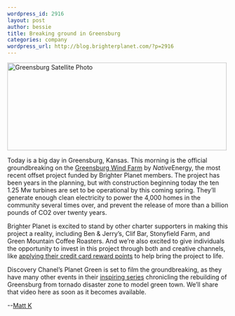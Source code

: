 ```yaml
--- 
wordpress_id: 2916
layout: post
author: bessie
title: Breaking ground in Greensburg
categories: company
wordpress_url: http://blog.brighterplanet.com/?p=2916
---
```

<a href="http://www.flickr.com/photos/brighterplanet/4035652754/"><img src="http://farm4.static.flickr.com/3497/4035652754_3b87df48c1.jpg" alt="Greensburg Satellite Photo" width="500" height="200" /></a>

Today is a big day in Greensburg, Kansas. This morning is the official groundbreaking on the <a href="http://brighterplanet.com/projects/19-greensburg-wind-farm">Greensburg Wind Farm</a> by <em>Native</em>Energy, the most recent offset project funded by Brighter Planet members. The project has been years in the planning, but with construction beginning today the ten 1.25 Mw turbines are set to be operational by this coming spring. They’ll generate enough clean electricity to power the 4,000 homes in the community several times over, and prevent the release of more than a billion pounds of CO2 over twenty years.

Brighter Planet is excited to stand by other charter supporters in making this project a reality, including Ben &amp; Jerry’s, Clif Bar, Stonyfield Farm, and Green Mountain Coffee Roasters. And we’re also excited to give individuals the opportunity to invest in this project through both and creative channels, like <a href="http://brighterplanet.com/products">applying their credit card reward points</a> to help bring the project to life.

Discovery Chanel’s Planet Green is set to film the groundbreaking, as they have many other events in their <a href="http://planetgreen.discovery.com/tv/greensburg/">inspiring series</a> chronicling the rebuilding of Greensburg from tornado disaster zone to model green town. We’ll share that video here as soon as it becomes available.

--<a href="http://brighterplanet.com/users/matthew">Matt K</a>
